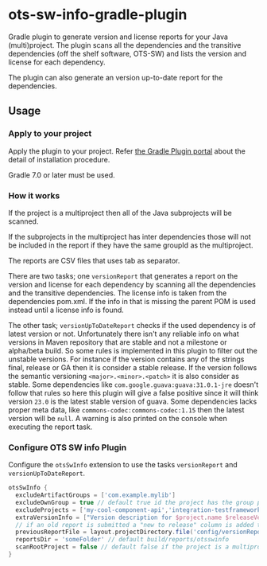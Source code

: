 # ots-sw-info-gradle-plugin
Gradle plugin to generate version and license reports for your Java (multi)project.
The plugin scans all the dependencies and the transitive dependencies (off the shelf software, OTS-SW)
and lists the version and license for each dependency.

The plugin can also generate an version up-to-date report for the dependencies.


## Usage

### Apply to your project

Apply the plugin to your project.
Refer [the Gradle Plugin portal](https://plugins.gradle.org/plugin/se.solrike.otsswinfo) about the detail
of installation procedure.

Gradle 7.0 or later must be used.

### How it works
If the project is a multiproject then all of the Java subprojects will be scanned.

If the subprojects in the multiproject has inter dependencies those will not be included in the report if they have the
same groupId as the multiproject.

The reports are CSV files that uses tab as separator.

There are two tasks; one `versionReport` that generates a report on the version and license for each dependency by
scanning all the dependencies and the transitive dependencies. The license info is taken from the dependencies pom.xml.
If the info in that is missing the parent POM is used instead until a license info is found.

The other task; `versionUpToDateReport` checks if the used dependency is of latest version or not.
Unfortunately there isn't any reliable info on what versions in Maven repository
that are stable and not a milestone or alpha/beta build. So some rules is implemented in this plugin to filter out the
unstable versions. For instance if the version contains any of the strings final, release or GA then it is consider
a stable release. If the version follows the semantic versioning `<major>.<minor>.<patch>` it is also consider as stable.
Some dependencies like `com.google.guava:guava:31.0.1-jre` doesn't follow that rules so here this plugin will give a
false positive since it will think version `23.0` is the latest stable version of guava.
Some dependencies lacks proper meta data, like `commons-codec:commons-codec:1.15` then the latest version will be `null`.
A warning is also printed on the console when executing the report task.


### Configure OTS SW info Plugin

Configure the `otsSwInfo` extension to use the tasks `versionReport` and `versionUpToDateReport`.

```groovy
otsSwInfo {
  excludeArtifactGroups = ['com.example.mylib']
  excludeOwnGroup = true // default true id the project has the group property set
  excludeProjects = ['my-cool-component-api','integration-testframework']
  extraVersionInfo = ["Version description for $project.name $releaseVersion"]
  // if an old report is submitted a "new to release" column is added to the version and license report.
  previousReportFile = layout.projectDirectory.file('config/versionReport/MyProduct_1_0_JavaVersionAndLicenseReport.csv')
  reportsDir = 'someFolder' // default build/reports/otsswinfo
  scanRootProject = false // default false if the project is a multiproject
}
```




